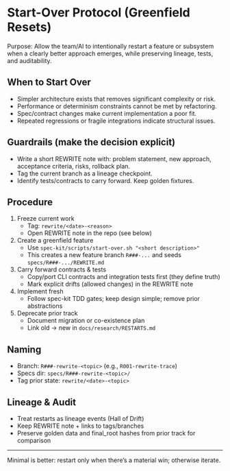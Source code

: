 # Start-Over Protocol (Greenfield Resets)

Purpose: Allow the team/AI to intentionally restart a feature or subsystem when a clearly better approach emerges, while preserving lineage, tests, and auditability.

## When to Start Over
- Simpler architecture exists that removes significant complexity or risk.
- Performance or determinism constraints cannot be met by refactoring.
- Spec/contract changes make current implementation a poor fit.
- Repeated regressions or fragile integrations indicate structural issues.

## Guardrails (make the decision explicit)
- Write a short REWRITE note with: problem statement, new approach, acceptance criteria, risks, rollback plan.
- Tag the current branch as a lineage checkpoint.
- Identify tests/contracts to carry forward. Keep golden fixtures.

## Procedure
1. Freeze current work
   - Tag: `rewrite/<date>-<reason>`
   - Open REWRITE note in the repo (see below)
2. Create a greenfield feature
   - Use `spec-kit/scripts/start-over.sh "<short description>"`
   - This creates a new feature branch `R###-...` and seeds `specs/R###-.../REWRITE.md`
3. Carry forward contracts & tests
   - Copy/port CLI contracts and integration tests first (they define truth)
   - Mark explicit drifts (allowed changes) in the REWRITE note
4. Implement fresh
   - Follow spec-kit TDD gates; keep design simple; remove prior abstractions
5. Deprecate prior track
   - Document migration or co-existence plan
   - Link old → new in `docs/research/RESTARTS.md`

## Naming
- Branch: `R###-rewrite-<topic>` (e.g., `R001-rewrite-trace`)
- Specs dir: `specs/R###-rewrite-<topic>/`
- Tag prior state: `rewrite/<date>-<topic>`

## Lineage & Audit
- Treat restarts as lineage events (Hall of Drift)
- Keep REWRITE note + links to tags/branches
- Preserve golden data and final_root hashes from prior track for comparison

---

Minimal is better: restart only when there’s a material win; otherwise iterate.
